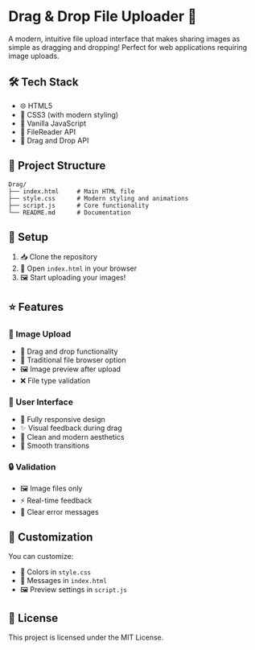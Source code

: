 # Drag & Drop File Uploader 📄

A modern, intuitive file upload interface that makes sharing images as simple as dragging and dropping! Perfect for web applications requiring image uploads.

## 🛠️ Tech Stack

- 🌐 HTML5 
- 🎨 CSS3 (with modern styling)
- 🔧 Vanilla JavaScript
- 📁 FileReader API
- 🎯 Drag and Drop API

## 📁 Project Structure

```
Drag/
├── index.html     # Main HTML file
├── style.css      # Modern styling and animations
├── script.js      # Core functionality
└── README.md      # Documentation
```

## 🚀 Setup

1. 📥 Clone the repository
2. 📂 Open `index.html` in your browser
3. 🖼️ Start uploading your images!

## ⭐ Features

### 📸 Image Upload
- 🎯 Drag and drop functionality
- 📁 Traditional file browser option
- 🖼️ Image preview after upload
- ❌ File type validation

### 🎨 User Interface
- 📱 Fully responsive design
- ✨ Visual feedback during drag
- 🎯 Clean and modern aesthetics
- 💫 Smooth transitions

### 🔒 Validation
- 🖼️ Image files only
- ⚡ Real-time feedback
- 🎯 Clear error messages

## 🎨 Customization

You can customize:
- 🎨 Colors in `style.css`
- 💬 Messages in `index.html`
- 🖼️ Preview settings in `script.js`

## 📄 License

This project is licensed under the MIT License.

